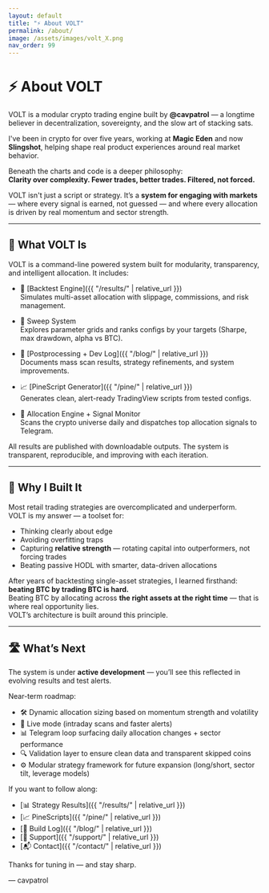 ```yaml
---
layout: default
title: "⚡ About VOLT"
permalink: /about/
image: /assets/images/volt_X.png
nav_order: 99
---
```


# ⚡ About VOLT

VOLT is a modular crypto trading engine built by **@cavpatrol** — a longtime believer in decentralization, sovereignty, and the slow art of stacking sats.

I've been in crypto for over five years, working at **Magic Eden** and now **Slingshot**, helping shape real product experiences around real market behavior.

Beneath the charts and code is a deeper philosophy:  
**Clarity over complexity. Fewer trades, better trades. Filtered, not forced.**

VOLT isn't just a script or strategy. It’s a **system for engaging with markets** — where every signal is earned, not guessed — and where every allocation is driven by real momentum and sector strength.

---

## 🧰 What VOLT Is

VOLT is a command-line powered system built for modularity, transparency, and intelligent allocation. It includes:

- 🧪 [Backtest Engine]({{ "/results/" | relative_url }})  
  Simulates multi-asset allocation with slippage, commissions, and risk management.

- 🔁 Sweep System  
  Explores parameter grids and ranks configs by your targets (Sharpe, max drawdown, alpha vs BTC).

- 🧠 [Postprocessing + Dev Log]({{ "/blog/" | relative_url }})  
  Documents mass scan results, strategy refinements, and system improvements.

- 📈 [PineScript Generator]({{ "/pine/" | relative_url }})  
  Generates clean, alert-ready TradingView scripts from tested configs.

- 📡 Allocation Engine + Signal Monitor  
  Scans the crypto universe daily and dispatches top allocation signals to Telegram.

All results are published with downloadable outputs. The system is transparent, reproducible, and improving with each iteration.

---

## 🧭 Why I Built It

Most retail trading strategies are overcomplicated and underperform.  
VOLT is my answer — a toolset for:

- Thinking clearly about edge  
- Avoiding overfitting traps  
- Capturing **relative strength** — rotating capital into outperformers, not forcing trades  
- Beating passive HODL with smarter, data-driven allocations

After years of backtesting single-asset strategies, I learned firsthand:  
**beating BTC by trading BTC is hard.**  
Beating BTC by allocating across **the right assets at the right time** — that is where real opportunity lies.  
VOLT’s architecture is built around this principle.

---

## 🛣️ What’s Next

The system is under **active development** — you’ll see this reflected in evolving results and test alerts.

Near-term roadmap:

- 🛠️ Dynamic allocation sizing based on momentum strength and volatility  
- 🚧 Live mode (intraday scans and faster alerts)  
- 📊 Telegram loop surfacing daily allocation changes + sector performance  
- 🔍 Validation layer to ensure clean data and transparent skipped coins  
- ⚙️ Modular strategy framework for future expansion (long/short, sector tilt, leverage models)

If you want to follow along:

- [📊 Strategy Results]({{ "/results/" | relative_url }})  
- [📈 PineScripts]({{ "/pine/" | relative_url }})  
- [🧠 Build Log]({{ "/blog/" | relative_url }})  
- [🙌 Support]({{ "/support/" | relative_url }})  
- [📬 Contact]({{ "/contact/" | relative_url }})  

Thanks for tuning in — and stay sharp.

–– cavpatrol
